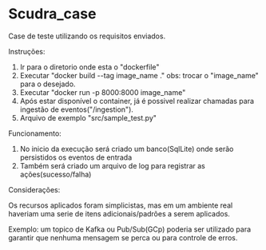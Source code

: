 # Scudra_case

Case de teste utilizando os requisitos enviados.

Instruções:
1. Ir para o diretorio onde esta o "dockerfile"
2. Executar "docker build --tag image_name ." obs: trocar o "image_name" para o desejado.
3. Executar "docker run -p 8000:8000 image_name"
4. Após estar disponível o container, já é possivel realizar chamadas para ingestão de eventos("/ingestion").
5. Arquivo de exemplo "src/sample_test.py"

Funcionamento:
1. No inicio da execução será criado um banco(SqlLite) onde serão persistidos os eventos de entrada
2. Também será criado um arquivo de log para registrar as ações(sucesso/falha)

Considerações:

Os recursos aplicados foram simplicistas, mas em um ambiente real haveriam uma serie de itens adicionais/padrões a serem aplicados.

Exemplo: um topico de Kafka ou Pub/Sub(GCp) poderia ser utilizado para garantir que nenhuma mensagem se perca ou para controle de erros.

 
